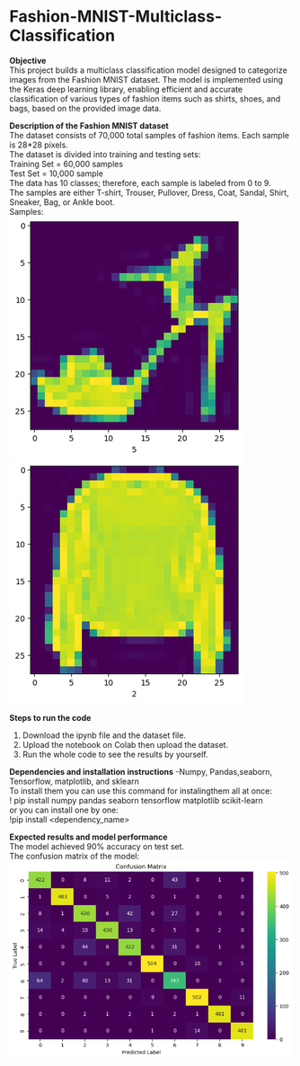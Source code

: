 # Fashion-MNIST-Multiclass-Classification

**Objective**<br>
This project builds a multiclass classification model designed to categorize images from the Fashion MNIST dataset.  The model is implemented using the Keras deep learning library, enabling efficient and accurate classification of various types of fashion items such as shirts, shoes, and bags, based on the provided image data.

**Description of the Fashion MNIST dataset** <br>
The dataset consists of 70,000 total samples of fashion items. Each sample is 28*28 pixels. <br>
The dataset is divided into training and testing sets:<br>
Training Set = 60,000 samples <br>
Test Set = 10,000 sample <br>
The data has 10 classes; therefore, each sample is labeled from 0 to 9. <br>
The samples are either T-shirt, Trouser, Pullover, Dress, Coat, Sandal, Shirt, Sneaker, Bag, or Ankle boot. <br>
Samples:<br>
![Alt text](sample1.png) 
![Alt text](sample2.png) <br>

**Steps to run the code** <br>
1. Download the ipynb file and the dataset file. <br>
2. Upload the notebook on Colab then upload the dataset. <br>
3. Run the whole code to see the results by yourself. <br>

**Dependencies and installation instructions**
-Numpy, Pandas,seaborn, Tensorflow, matplotlib, and sklearn<br>
To install them you can use this command for instalingthem all at once: <br> 
! pip install numpy pandas seaborn tensorflow matplotlib scikit-learn<br>
or you can install one by one: <br>
!pip install <dependency_name>

**Expected results and model performance** <br>
The model achieved 90% accuracy on test set.<br> 
The confusion matrix of the model: <br>
![Alt text](ConfusionMatrix.png)
